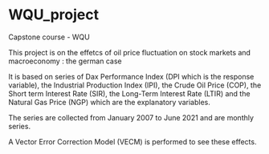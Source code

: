 # WQU_project
Capstone course - WQU

This project is on the effetcs of oil price fluctuation on stock markets and macroeconomy : the german case

It is based on series of Dax Performance Index (DPI which is the response variable), the Industrial Production Index (IPI), the Crude Oil Price (COP), the Short term Interest Rate (SIR), the Long-Term Interest Rate (LTIR) and the Natural Gas Price (NGP) which are the  explanatory variables.

The series are collected from January 2007 to June 2021 and are monthly series.

A Vector Error Correction Model (VECM) is performed to see these effects.
